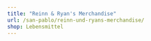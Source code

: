 ```yaml
---
title: "Reinn & Ryan's Merchandise"
url: /san-pablo/reinn-und-ryans-merchandise/
shop: Lebensmittel
---
```

